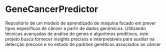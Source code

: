 # GeneCancerPredictor
Repositório de um modelo de aprendizado de máquina focado em prever tipos específicos de câncer a partir de dados genômicos. Utilizando técnicas avançadas de análise de genes e algoritmos preditivos, este projeto busca fornecer insights precisos e interpretáveis para auxiliar na detecção precoce e no estudo de padrões genéticos associados ao câncer
